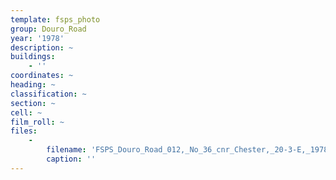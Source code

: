 ```yaml
---
template: fsps_photo
group: Douro_Road
year: '1978'
description: ~
buildings:
    - ''
coordinates: ~
heading: ~
classification: ~
section: ~
cell: ~
film_roll: ~
files:
    -
        filename: 'FSPS_Douro_Road_012,_No_36_cnr_Chester,_20-3-E,_1978.png'
        caption: ''
---
```

